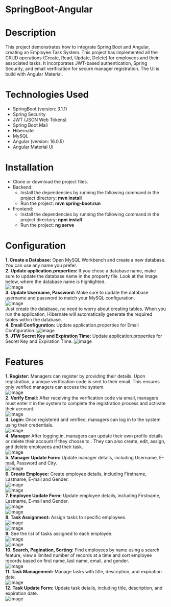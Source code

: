 # SpringBoot-Angular   
# Description   
This project demonstrates how to integrate Spring Boot and Angular, creating an Employee Task System. This project has implemented all the CRUD operations (Create, Read, Update, Delete) for employees and their associated tasks. It incorporates JWT-based authentication, Spring Security, and email verification for secure manager registration. The UI is build with Angular Material.   

# Technologies Used  
- SpringBoot  (version: 3.1.1)
- Spring Security
- JWT (JSON Web Tokens)
- Spring Boot Mail
- Hibernate  
- MySQL  
- Angular (version: 16.0.5)  
- Angular Material UI  
  
# Installation        
- Clone or download the project files.      
- Backend:  
  - Install the dependencies by running the following command in the project directory: **mvn install**   
  - Run the project: **mvn spring-boot:run**  
- Frontend:   
  - Install the dependencies by running the following command in the project directory: **npm install**    
  - Run the project: **ng serve**  

# Configuration
**1. Create a Database:** Open MySQL Workbench and create a new database. You can use any name you prefer.      
**2. Update application.properties:** If you chose a database name, make sure to update the database name in the property file. Look at the image below, where the database name is       highlighted.                
  ![image](https://github.com/user-attachments/assets/6202d8d0-6768-464c-b7cf-362afee3727b)             
**3. Update Username, Password:** Make sure to update the database username and password to match your MySQL configuration.   
  ![image](https://github.com/user-attachments/assets/d700c6ca-166b-4c64-873c-157b25633d4a)                    
Just create the database, no need to worry about creating tables. When you run the application, Hibernate will automatically generate the required tables within the database.   
**4. Email Configuration:** Update application.properties for Email Configuration.
  ![image](https://github.com/user-attachments/assets/c9de2f7f-9ce5-44f9-919d-9c345c1335db)             
**5. JTW Secret Key and Expiration Time:** Update application.properties for Secret Key and Expiration Time.
  ![image](https://github.com/user-attachments/assets/178fd191-de8a-453c-83b1-de14c288fb51)      
        


# Features
  **1. Register:** Managers can register by providing their details. Upon registration, a unique verification code is sent to their email. This ensures only verified managers can access the system.                                          
  ![image](https://github.com/user-attachments/assets/efbcdd8e-349a-448c-82dc-dddec4b85705)                    
  **2. Verify Email:** After receiving the verification code via email, managers must enter it in the system to complete the registration process and activate their account.                                            
  ![image](https://github.com/user-attachments/assets/fa4bb49e-7523-4859-ab06-f690de80fcc1)                                  
  **3. Login:** Once registered and verified, managers can log in to the system using their credentials.                                   
  ![image](https://github.com/user-attachments/assets/c1c450f3-cdd6-4597-a245-30c60d6ed515)                                     
  **4. Manager** After logging in, managers can update their own profile details or delete their account if they choose to . They can also create, edit, assign, and delete employees and their task.                        
  ![image](https://github.com/user-attachments/assets/35347703-895f-4f16-bc40-47d76227e47a)                       
  **5. Manager Update Form:** Update manager details, including Username, E-mail, Password and City.                                       
  ![image](https://github.com/user-attachments/assets/f04e7b49-f3b3-4ce9-8a05-8cd35f7d9ba3)                       
  **6. Create Employee:** Create employee details, including Firstname, Lastname, E-mail and Gender.           
  ![image](https://github.com/user-attachments/assets/b06a740a-1ade-476b-9fde-5d3dce3775ee)                         
  ![image](https://github.com/user-attachments/assets/8b4b2d07-86ed-40b5-991f-ad0e1f471244)                               
  **7. Employee Update Form:** Update employee details, including Firstname, Lastname, E-mail and Gender.                  
  ![image](https://github.com/user-attachments/assets/eeba690e-d7bf-4640-914e-7b56dd7e648c)                                            
  ![image](https://github.com/user-attachments/assets/60658d31-23dd-4c59-86cb-3cb3f3e31af8)                           
  **8. Task Assignment:** Assign tasks to specific employees.                       
  ![image](https://github.com/user-attachments/assets/1106b1f4-643a-4b55-8b72-076b3a95e84b)                     
  ![image](https://github.com/user-attachments/assets/90f87a97-b30c-40a1-a0cb-c1452af897e4)                                   
  **9.** See the list of tasks assigned to each employee.    
  ![image](https://github.com/user-attachments/assets/18856323-2624-453b-8b62-d3a98065eb76)          
  ![image](https://github.com/user-attachments/assets/bbaf91ed-702e-4e20-89ae-df28ec5d3459)         
  **10. Search, Pagination, Sorting:** Find employees by name using a search feature, view a limited number of records at a time and sort employee records based on first name, last name, email, and gender.          
  ![image](https://github.com/user-attachments/assets/27e27f58-bbb2-4b9a-83dc-4c4dad0c1e24)                     
  **11. Task Management:** Manage tasks with title, description, and expiration date.        
  ![image](https://github.com/user-attachments/assets/2968541b-06da-41cc-8168-9b215815108d)        
  **12. Task Update Form:** Update task details, including title, description, and expiration date.  
  ![image](https://github.com/user-attachments/assets/2d0639cc-bb2b-4e67-981e-3ee3a10b868a)    
     
  

  





